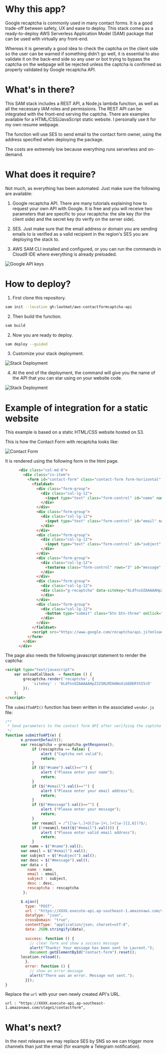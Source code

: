 # Why this app?

Google recaptcha is commonly used in many contact forms. It is a good trade-off between safety, UX and ease to deploy. This stack comes as a ready-to-deploy AWS Serverless Application Model (SAM) package that can be used with virtually any front-end. 

Whereas it is generally a good idea to check the captcha on the client side so the user can be warned if something didn't go well, it is essential to also validate it on the back-end side so any user or bot trying to bypass the captcha on the webpage will be rejected unless the captcha is confirmed as properly validated by Google recaptcha API. 

# What's in there?

This SAM stack includes a REST API, a Node.js lambda function, as well as all the necessary IAM roles and permissions. The REST API can be integrated with the front-end serving the captcha. There are examples available for a HTML/CSS/JavaScript static website. I personally use it for my own resume webpage. 

The function will use SES to send email to the contact form owner, using the address specified when deploying the package.

The costs are extremely low because everything runs serverless and on-demand. 

# What does it require? 

Not much, as everything has been automated. Just make sure the following are available:

1. Google recaptcha API. There are many tutorials explaining how to request your own API with Google. It is free and you will receive two parameters that are specific to your recaptcha: the site key (for the client side) and the secret key (to verify on the server side). 

2. SES. Just make sure that the email address or domain you are sending emails to is verified as a valid recipient in the region's SES you are deploying the stack to. 

3. AWS SAM CLI installed and configured, or you can run the commands in Cloud9 IDE where everything is already preloaded. 

![Google API keys](/images/googleapikeys.png)

# How to deploy?

1. First clone this repository. 

```bash
sam init --location gh:lautmat/aws-contactformcaptcha-api
```

2. Then build the function.  

```bash
sam build
```

2. Now you are ready to deploy.

```bash
sam deploy --guided
```

3. Customize your stack deployment. 

![Stack Deployment](/images/sam-deploy.png)


4. At the end of the deployment, the command will give you the name of the API that you can star using on your website code. 

![Stack Deployment](/images/API-name-output.png)


# Example of integration for a static website

This example is based on a static HTML/CSS website hosted on S3. 

This is how the Contact Form with recaptcha looks like: 

![Contact Form](/images/contact-form.png)

It is rendered using the following form in the html page.
```html
      <div class="col-md-8">
        <div class="cv-item">
          <form id="contact-form" class="contact-form form-horizontal" action="?" method="post">
            <fieldset>
              <div class="form-group">
                <div class="col-lg-12">
                  <input type="text" class="form-control" id="name" name="name" placeholder="name">
                </div>
              </div>
              <div class="form-group">
                <div class="col-lg-12">
                  <input type="text" class="form-control" id="email" name="email" placeholder="email">
                </div>
              </div>
              <div class="form-group">
                <div class="col-lg-12">
                  <input type="text" class="form-control" id="subject" name="subject" placeholder="subject">
                </div>
              </div>
              <div class="form-group">
                <div class="col-lg-12">
                  <textarea class="form-control" rows="3" id="message" name="message" placeholder="message"></textarea>
                </div>
              </div>
              <div class="form-group">
                <div class="col-lg-12">
                <div class="g-recaptcha" data-sitekey="6LdfnsUZAAAAAHpZ325HLMIHdWoXiG6DERthI5rD" id="recaptcha"></div>
                </div>
              </div>				
              <div class="form-group">
				<div class="col-lg-12">
                  <button type="submit" class="btn btn-three" onClick="submitToAPI(event)">Submit</button>
                </div>
              </div>
            </fieldset>
			<script src="https://www.google.com/recaptcha/api.js?onload=onloadCallback&render=explicit" async defer></script>
          </form>
        </div>
      </div>
```
The page also needs the following javascript statement to render the captcha:
```html
<script type="text/javascript">
	var onloadCallback  = function () {
		grecaptcha.render('recaptcha', {
			'sitekey' : '6LdfnsUZAAAAAHpZ325HLMIHdWoXiG6DERthI5rD'
		});
	};
</script>
```
The `submitToAPI()` function has been written in the associated `vendor.js` file: 
```javascript
/**
 * Send parameters to the contact form API after verifying the captcha is valid
 */
function submitToAPI(e) {
       e.preventDefault();
       var rescaptcha = grecaptcha.getResponse();
			if (rescaptcha == false) {
                alert ("Captcha not valid");
                return;
			}			
            if ($("#name").val()=="") {
                alert ("Please enter your name");
                return;
			}
            if ($("#email").val()=="") {
                alert ("Please enter your email address");
                return;
            }
            if ($("#message").val()=="") {
                alert ("Please enter your message");
                return;
            }
            var reeamil = /^([\w-\.]+@([\w-]+\.)+[\w-]{2,6})?$/;
            if (!reeamil.test($("#email").val())) {
                alert ("Please enter valid email address");
                return;
            }
       var name = $("#name").val();
       var email = $("#email").val();
       var subject = $("#subject").val();
       var desc = $("#message").val();
       var data = {
          name : name,
          email : email,
          subject : subject,
          desc : desc,
		  rescaptcha : rescaptcha
        };

       $.ajax({
         type: "POST",
         url : "https://XXXX.execute-api.ap-southeast-1.amazonaws.com/stage1/contactform",
		 dataType: "json",
         crossDomain: "true",
         contentType: "application/json; charset=utf-8",
         data: JSON.stringify(data),
         
         success: function () {
           // clear form and show a success message
           alert("Thanks! Your message has been sent to Laurent.");
           document.getElementById("contact-form").reset();
       location.reload();
         },
         error: function () {
           // show an error message
           alert("There was an error. Message not sent.");
         }});
}
```
Replace the `url` with your own newly created API's URL.

`url : "https://XXXX.execute-api.ap-southeast-1.amazonaws.com/stage1/contactform",`

# What's next?

In the next releases we may replace SES by SNS so we can trigger more channels than just the email (for example a Telegram notification). 
